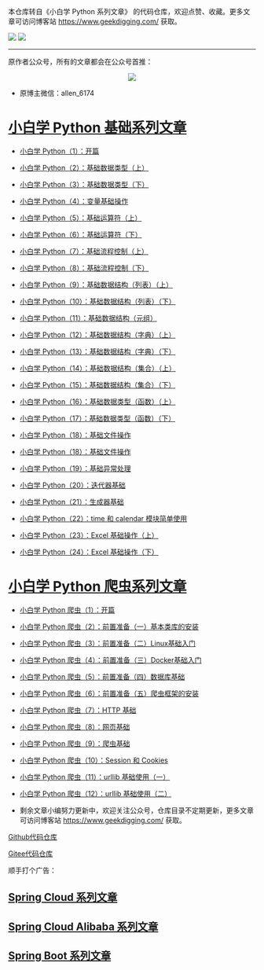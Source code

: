 本仓库转自《小白学 Python 系列文章》 的代码仓库，欢迎点赞、收藏。更多文章可访问博客站 https://www.geekdigging.com/ 获取。

![](https://img.shields.io/badge/Python-3.7.4-brightgreen)
![](https://img.shields.io/badge/license-MPL--2.0-blue)

***

原作者公众号，所有的文章都会在公众号首推：

<center>
    <img src="https://cdn.geekdigging.com/wechat_qrcode_344.jpg">
</center>

* 原博主微信：allen_6174

# [小白学 Python 基础系列文章](https://www.geekdigging.com/tags/Python-%E5%9F%BA%E7%A1%80/)

* [小白学 Python（1）：开篇](https://www.geekdigging.com/2019/10/12/2870915863/)

* [小白学 Python（2）：基础数据类型（上）](https://www.geekdigging.com/2019/10/13/2870915864/)

* [小白学 Python（3）：基础数据类型（下）](https://www.geekdigging.com/2019/10/15/25090937/)

* [小白学 Python（4）：变量基础操作](https://www.geekdigging.com/2019/10/17/2392286754/)

* [小白学 Python（5）：基础运算符（上）](https://www.geekdigging.com/2019/10/18/999362065/)

* [小白学 Python（6）：基础运算符（下）](https://www.geekdigging.com/2019/10/20/2416267271/)

* [小白学 Python（7）：基础流程控制（上）](https://www.geekdigging.com/2019/10/22/979409150/)

* [小白学 Python（8）：基础流程控制（下）](https://www.geekdigging.com/2019/10/23/2184234984/)

* [小白学 Python（9）：基础数据结构（列表）（上）](https://www.geekdigging.com/2019/10/23/3066758654/)

* [小白学 Python（10）：基础数据结构（列表）（下）](https://www.geekdigging.com/2019/10/25/1277177083/)

* [小白学 Python（11）：基础数据结构（元组）](https://www.geekdigging.com/2019/10/26/1783681326/)

* [小白学 Python（12）：基础数据结构（字典）（上）](https://www.geekdigging.com/2019/10/27/1304658395/)

* [小白学 Python（13）：基础数据结构（字典）（下）](https://www.geekdigging.com/2019/10/27/2327215405/)

* [小白学 Python（14）：基础数据结构（集合）（上）](https://www.geekdigging.com/2019/10/29/2327215406/)

* [小白学 Python（15）：基础数据结构（集合）（下）](https://www.geekdigging.com/2019/10/30/3105860436/)

* [小白学 Python（16）：基础数据类型（函数）（上）](https://www.geekdigging.com/2019/10/31/3818474124/)

* [小白学 Python（17）：基础数据类型（函数）（下）](https://www.geekdigging.com/2019/11/01/619492986/)

* [小白学 Python（18）：基础文件操作](https://www.geekdigging.com/2019/11/01/3195979051/)

* [小白学 Python（18）：基础文件操作](https://www.geekdigging.com/2019/11/01/3195979051/)

* [小白学 Python（19）：基础异常处理](https://www.geekdigging.com/2019/11/03/271169345/)

* [小白学 Python（20）：迭代器基础](https://www.geekdigging.com/2019/11/05/1111962512/)

* [小白学 Python（21）：生成器基础](https://www.geekdigging.com/2019/11/06/988349733/)

* [小白学 Python（22）：time 和 calendar 模块简单使用](https://www.geekdigging.com/2019/11/07/908307735/)

* [小白学 Python（23）：Excel 基础操作（上）](https://www.geekdigging.com/2019/11/07/3507147382/)

* [小白学 Python（24）：Excel 基础操作（下）](https://www.geekdigging.com/2019/11/09/2520318609/)

# [小白学 Python 爬虫系列文章](https://www.geekdigging.com/tags/Python-%E7%88%AC%E8%99%AB/)

* [小白学 Python 爬虫（1）：开篇](https://www.geekdigging.com/2019/11/13/3303836941/)

* [小白学 Python 爬虫（2）：前置准备（一）基本类库的安装](https://www.geekdigging.com/2019/11/20/2586166930/)

* [小白学 Python 爬虫（3）：前置准备（二）Linux基础入门](https://www.geekdigging.com/2019/11/21/1005563697/)

* [小白学 Python 爬虫（4）：前置准备（三）Docker基础入门](https://www.geekdigging.com/2019/11/22/3679472340/)

* [小白学 Python 爬虫（5）：前置准备（四）数据库基础](https://www.geekdigging.com/2019/11/24/334078215/)

* [小白学 Python 爬虫（6）：前置准备（五）爬虫框架的安装](https://www.geekdigging.com/2019/11/25/1881661601/)

* [小白学 Python 爬虫（7）：HTTP 基础](https://www.geekdigging.com/2019/11/26/1197821400/)

* [小白学 Python 爬虫（8）：网页基础](https://www.geekdigging.com/2019/11/27/101847406/)

* [小白学 Python 爬虫（9）：爬虫基础](https://www.geekdigging.com/2019/11/28/1668465912/)

* [小白学 Python 爬虫（10）：Session 和 Cookies](https://www.geekdigging.com/2019/12/01/2475257648/)

* [小白学 Python 爬虫（11）：urllib 基础使用（一）](https://www.geekdigging.com/2019/12/02/2333822325/)

* [小白学 Python 爬虫（12）：urllib 基础使用（二）](https://www.geekdigging.com/2019/12/03/819896244/)

* 剩余文章小编努力更新中，欢迎关注公众号，仓库目录不定期更新，更多文章可访问博客站 https://www.geekdigging.com/ 获取。

[Github代码仓库](https://github.com/meteor1993/python-learning)

[Gitee代码仓库](https://gitee.com/inwsy/python-learning)

顺手打个广告：

## [Spring Cloud 系列文章](https://www.geekdigging.com/categories/SpringCloud)

## [Spring Cloud Alibaba 系列文章](https://www.geekdigging.com/categories/SpringCloudAlibaba/)

## [Spring Boot 系列文章](https://www.geekdigging.com/categories/SpringBoot/)
